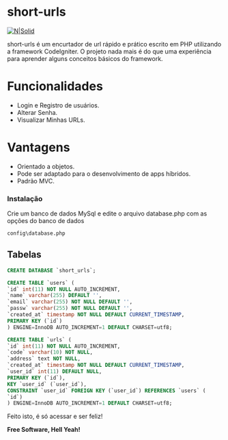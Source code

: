 # short-urls

[![N|Solid](https://www.anexia-it.com/blog/wp-content/uploads/2015/01/codeigniter_logo.png)](https://codeigniter.com/)

short-urls é um encurtador de url rápido e prático escrito em PHP utilizando a framework CodeIgniter. O projeto nada mais é do que uma experiência para aprender alguns conceitos básicos do framework.

# Funcionalidades

  - Login e Registro de usuários.
  - Alterar Senha.
  - Visualizar Minhas URLs.


# Vantagens
  - Orientado a objetos.
  - Pode ser adaptado para o desenvolvimento de apps híbridos.
  - Padrão MVC.

### Instalação

Crie um banco de dados MySql e edite o arquivo database.php com as opções do banco de dados
```sh
config\database.php
```

## Tabelas
```sql
CREATE DATABASE `short_urls`;
```

```sql
CREATE TABLE `users` (
`id` int(11) NOT NULL AUTO_INCREMENT,
`name` varchar(255) DEFAULT '',
`email` varchar(255) NOT NULL DEFAULT '',
`passw` varchar(255) NOT NULL DEFAULT '',
`created_at` timestamp NOT NULL DEFAULT CURRENT_TIMESTAMP,
PRIMARY KEY (`id`)
) ENGINE=InnoDB AUTO_INCREMENT=1 DEFAULT CHARSET=utf8;
```

```sql
CREATE TABLE `urls` (
`id` int(11) NOT NULL AUTO_INCREMENT,
`code` varchar(10) NOT NULL,
`address` text NOT NULL,
`created_at` timestamp NOT NULL DEFAULT CURRENT_TIMESTAMP,
`user_id` int(11) DEFAULT NULL,
PRIMARY KEY (`id`),
KEY `user_id` (`user_id`),
CONSTRAINT `user_id` FOREIGN KEY (`user_id`) REFERENCES `users` (
`id`)
) ENGINE=InnoDB AUTO_INCREMENT=1 DEFAULT CHARSET=utf8;
```

Feito isto, é só acessar e ser feliz!


**Free Software, Hell Yeah!**


